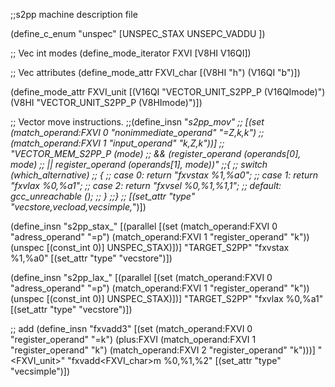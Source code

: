 ;;s2pp machine description file

(define_c_enum "unspec"
  [UNSPEC_STAX
   UNSEPC_VADDU
])  

;; Vec int modes
(define_mode_iterator FXVI [V8HI V16QI])

;; Vec attributes
(define_mode_attr FXVI_char [(V8HI "h") (V16QI "b")])

(define_mode_attr FXVI_unit [(V16QI "VECTOR_UNIT_S2PP_P (V16QImode)")
			   (V8HI "VECTOR_UNIT_S2PP_P (V8HImode)")])

;; Vector move instructions.
;;(define_insn "*s2pp_mov<mode>"
 ;; [(set (match_operand:FXVI 0 "nonimmediate_operand" "=Z,k,k")
	;;(match_operand:FXVI 1 "input_operand" "k,Z,k"))]
 ;; "VECTOR_MEM_S2PP_P (<MODE>mode)
 ;;  && (register_operand (operands[0], <MODE>mode) 
 ;;      || register_operand (operands[1], <MODE>mode))"
;;{
 ;; switch (which_alternative)
 ;;   {
 ;;   case 0: return "fxvstax %1,%a0";
 ;;   case 1: return "fxvlax %0,%a1";
 ;;   case 2: return "fxvsel %0,%1,%1,1";
 ;;   default: gcc_unreachable ();
 ;;   }
;;}
 ;; [(set_attr "type" "vecstore,vecload,vecsimple,*")])

(define_insn "s2pp_stax_<mode>"
  [(parallel
    [(set (match_operand:FXVI 0 "adress_operand" "=p")
	  (match_operand:FXVI 1 "register_operand" "k"))
     (unspec [(const_int 0)] UNSPEC_STAX)])]
  "TARGET_S2PP"
  "fxvstax %1,%a0"
  [(set_attr "type" "vecstore")])

(define_insn "s2pp_lax_<mode>"
  [(parallel
    [(set (match_operand:FXVI 0 "adress_operand" "=p")
	  (match_operand:FXVI 1 "register_operand" "k"))
     (unspec [(const_int 0)] UNSPEC_STAX)])]
  "TARGET_S2PP"
  "fxvlax %0,%a1"
  [(set_attr "type" "vecstore")])

;; add
(define_insn "fxvadd<mode>3"
  [(set (match_operand:FXVI 0 "register_operand" "=k")
        (plus:FXVI (match_operand:FXVI 1 "register_operand" "k")
		  (match_operand:FXVI 2 "register_operand" "k")))]
  "<FXVI_unit>"
  "fxvadd<FXVI_char>m %0,%1,%2"
  [(set_attr "type" "vecsimple")])
